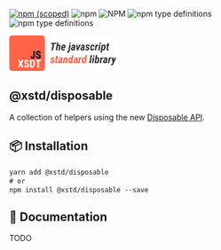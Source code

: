 [![npm (scoped)](https://img.shields.io/npm/v/@xstd/disposable.svg)](https://www.npmjs.com/package/@xstd/disposable)
![npm](https://img.shields.io/npm/dm/@xstd/disposable.svg)
![NPM](https://img.shields.io/npm/l/@xstd/disposable.svg)
![npm type definitions](https://img.shields.io/npm/types/@xstd/disposable.svg)
![npm type definitions](https://img.shields.io/badge/coverage-100%25-green)

<picture>
  <source height="64" media="(prefers-color-scheme: dark)" srcset="https://github.com/xstd-js/website/blob/main/assets/logo/png/logo-large-dark.png?raw=true">
  <source height="64" media="(prefers-color-scheme: light)" srcset="https://github.com/xstd-js/website/blob/main/assets/logo/png/logo-large-light.png?raw=true">
  <img height="64" alt="Shows a black logo in light color mode and a white one in dark color mode." src="https://github.com/xstd-js/website/blob/main/assets/logo/png/logo-large-light.png?raw=true">
</picture>

## @xstd/disposable

A collection of helpers using the new [Disposable API](https://github.com/tc39/proposal-explicit-resource-management).

## 📦 Installation

```shell
yarn add @xstd/disposable
# or
npm install @xstd/disposable --save
```

## 📜 Documentation

TODO
